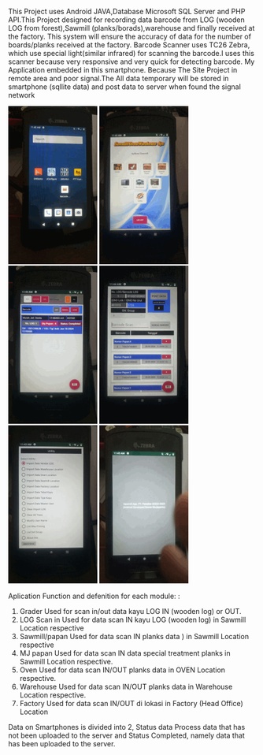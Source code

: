 This Project uses Android JAVA,Database Microsoft SQL Server and PHP API.This Project designed for recording data barcode from LOG (wooden LOG from forest),Sawmill (planks/borads),warehouse and finally received at the factory. This system will ensure the accuracy of data for the number of boards/planks received at the factory.
Barcode Scanner uses TC26 Zebra, which use special light(similar infrared) for scanning the barcode.I uses this scanner because very responsive and very quick for detecting barcode.
My Application embedded in this smartphone. Because The Site Project in remote area and poor signal.The All data temporary will be stored in smartphone (sqllite data) and post data to server when found the signal network

![alt text](https://github.com/irawanmurjayanto/Barcode-Scanner-For-Raw-Material-Wood-Tracking/blob/main/pictproject/pict1.gif?raw=true)
![alt text](https://github.com/irawanmurjayanto/Barcode-Scanner-For-Raw-Material-Wood-Tracking/blob/main/pictproject/pict2.gif?raw=true)
![alt text](https://github.com/irawanmurjayanto/Barcode-Scanner-For-Raw-Material-Wood-Tracking/blob/main/pictproject/pict3.gif?raw=true)
![alt text](https://github.com/irawanmurjayanto/Barcode-Scanner-For-Raw-Material-Wood-Tracking/blob/main/pictproject/pict4.gif?raw=true)
![alt text](https://github.com/irawanmurjayanto/Barcode-Scanner-For-Raw-Material-Wood-Tracking/blob/main/pictproject/pict5.gif?raw=true)
![alt text](https://github.com/irawanmurjayanto/Barcode-Scanner-For-Raw-Material-Wood-Tracking/blob/main/pictproject/pict6.gif?raw=true)

Aplication Function and defenition for each module: :
1.	Grader
Used for scan in/out data kayu LOG IN (wooden log) or  OUT.
2.	LOG Scan in
Used for  data scan IN kayu LOG (wooden log) in Sawmill Location respective
3.	Sawmill/papan
Used for data scan IN  planks data ) in Sawmill Location respective
4.	MJ papan 
Used for data scan IN data special treatment planks in Sawmill Location respective.
5.	Oven
Used for data scan IN/OUT planks data in OVEN Location respective.
6.	Warehouse
Used for data scan IN/OUT planks data in Warehouse Location respective.
7.	Factory
Used for data scan IN/OUT di lokasi in Factory (Head Office) Location 


Data on Smartphones is divided into 2, Status data Process data that has not been uploaded to the server and Status Completed, namely data that has been uploaded to the server.

